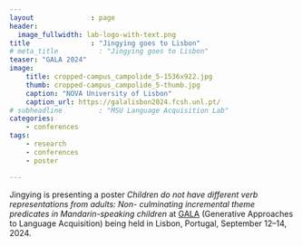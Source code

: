 ```yaml
---
layout              : page
header:
  image_fullwidth: lab-logo-with-text.png
title               : "Jingying goes to Lisbon"
# meta_title          : "Jingying goes to Lisbon"
teaser: "GALA 2024"
image: 
    title: cropped-campus_campolide_5-1536x922.jpg
    thumb: cropped-campus_campolide_5-thumb.jpg
    caption: "NOVA University of Lisbon"
    caption_url: https://galalisbon2024.fcsh.unl.pt/
# subheadline         : "MSU Language Acquisition Lab"
categories:
    - conferences
tags:
    - research
    - conferences
    - poster

---
```

Jingying is presenting a poster *Children do not have different verb representations from adults: Non-
culminating incremental theme predicates in Mandarin-speaking children* at [GALA](https://galalisbon2024.fcsh.unl.pt/) (Generative Approaches to Language Acquisition) being held in Lisbon, Portugal, September 12–14, 2024.